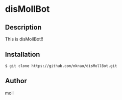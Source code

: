 # disMollBot

## Description

This is disMollBot!!

## Installation

```
$ git clone https://github.com/nknao/disMollBot.git
```

## Author

moll